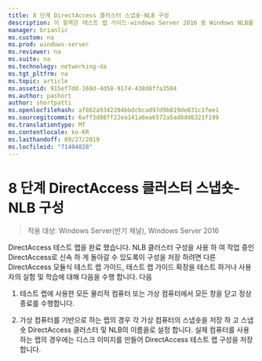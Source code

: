 ```yaml
---
title: 8 단계 DirectAccess 클러스터 스냅숏-NLB 구성
description: 이 항목은 테스트 랩 가이드-windows Server 2016 용 Windows NLB를 사용 하는 클러스터의 DirectAccess 시연에 포함 되어 있습니다.
manager: brianlic
ms.custom: na
ms.prod: windows-server
ms.reviewer: na
ms.suite: na
ms.technology: networking-da
ms.tgt_pltfrm: na
ms.topic: article
ms.assetid: 915ef7dd-169d-4d58-9174-438d8ffa3584
ms.author: pashort
author: shortpatti
ms.openlocfilehash: af862a9342204bbdcbcad97d9b819de831c1fee1
ms.sourcegitcommit: 6aff3d88ff22ea141a6ea6572a5ad8dd6321f199
ms.translationtype: MT
ms.contentlocale: ko-KR
ms.lasthandoff: 09/27/2019
ms.locfileid: "71404828"
---
```

# <a name="step-8-snapshot-the-directaccess-cluster-nlb-configuration"></a>8 단계 DirectAccess 클러스터 스냅숏-NLB 구성

>적용 대상: Windows Server(반기 채널), Windows Server 2016

DirectAccess 테스트 랩을 완료 했습니다. NLB 클러스터 구성을 사용 하 여 작업 중인 DirectAccess로 신속 하 게 돌아갈 수 있도록이 구성을 저장 하려면 다른 DirectAccess 모듈식 테스트 랩 가이드, 테스트 랩 가이드 확장을 테스트 하거나 사용자의 실험 및 학습에 대해 다음을 수행 합니다. 다음  
  
1.  테스트 랩에 사용한 모든 물리적 컴퓨터 또는 가상 컴퓨터에서 모든 창을 닫고 정상 종료를 수행합니다.  
  
2.  가상 컴퓨터를 기반으로 하는 랩의 경우 각 가상 컴퓨터의 스냅숏을 저장 하 고 스냅숏 DirectAccess 클러스터 및 NLB의 이름을로 설정 합니다. 실제 컴퓨터를 사용 하는 랩의 경우에는 디스크 이미지를 만들어 DirectAccess 테스트 랩 구성을 저장 합니다.  
